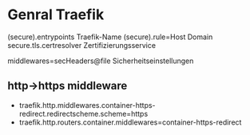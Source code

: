 # Genral Traefik

(secure).entrypoints        Traefik-Name
(secure).rule=Host          Domain
secure.tls.certresolver     Zertifizierungsservice

middlewares=secHeaders@file Sicherheitseinstellungen

## http->https middleware
- traefik.http.middlewares.container-https-redirect.redirectscheme.scheme=https
- traefik.http.routers.container.middlewares=container-https-redirect
